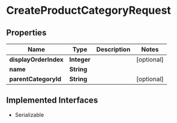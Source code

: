 

# CreateProductCategoryRequest


## Properties

| Name | Type | Description | Notes |
|------------ | ------------- | ------------- | -------------|
|**displayOrderIndex** | **Integer** |  |  [optional] |
|**name** | **String** |  |  |
|**parentCategoryId** | **String** |  |  [optional] |


## Implemented Interfaces

* Serializable

